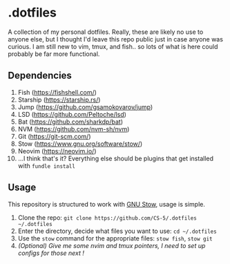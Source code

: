 # .dotfiles
A collection of my personal dotfiles. Really, these are likely no use to anyone
else, but I thought I'd leave this repo public just in case anyone was curious.
I am still new to vim, tmux, and fish.. so lots of what is here could probably
be far more functional. 

## Dependencies

1. Fish (https://fishshell.com/)
2. Starship (https://starship.rs/)
3. Jump (https://github.com/gsamokovarov/jump)
4. LSD (https://github.com/Peltoche/lsd)
5. Bat (https://github.com/sharkdp/bat)
6. NVM (https://github.com/nvm-sh/nvm)
7. Git (https://git-scm.com/)
8. Stow (https://www.gnu.org/software/stow/)
9. Neovim (https://neovim.io/)
10. ...I think that's it? Everything else should be plugins that get installed with `fundle install`

## Usage
This repository is structured to work with [GNU Stow](https://www.gnu.org/software/stow/), usage is simple.

1. Clone the repo: `git clone https://github.com/CS-5/.dotfiles ~/.dotfiles`
2. Enter the directory, decide what files you want to use: `cd ~/.dotfiles`
3. Use the `stow` command for the appropriate files: `stow fish`, `stow git`
4. _(Optional) Give me some nvim and tmux pointers, I need to set up configs for those next !_
